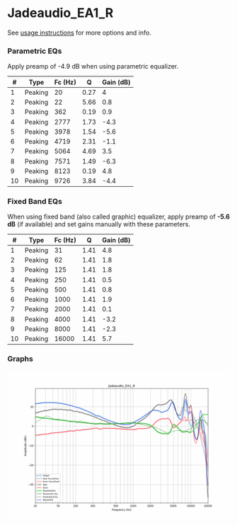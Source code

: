 # Jadeaudio_EA1_R
See [usage instructions](https://github.com/jaakkopasanen/AutoEq#usage) for more options and info.

### Parametric EQs
Apply preamp of -4.9 dB when using parametric equalizer.

|   # | Type    |   Fc (Hz) |    Q |   Gain (dB) |
|-----|---------|-----------|------|-------------|
|   1 | Peaking |        20 | 0.27 |         4   |
|   2 | Peaking |        22 | 5.66 |         0.8 |
|   3 | Peaking |       362 | 0.19 |         0.9 |
|   4 | Peaking |      2777 | 1.73 |        -4.3 |
|   5 | Peaking |      3978 | 1.54 |        -5.6 |
|   6 | Peaking |      4719 | 2.31 |        -1.1 |
|   7 | Peaking |      5064 | 4.69 |         3.5 |
|   8 | Peaking |      7571 | 1.49 |        -6.3 |
|   9 | Peaking |      8123 | 0.19 |         4.8 |
|  10 | Peaking |      9726 | 3.84 |        -4.4 |

### Fixed Band EQs
When using fixed band (also called graphic) equalizer, apply preamp of **-5.6 dB** (if available) and set gains manually with these parameters.

|   # | Type    |   Fc (Hz) |    Q |   Gain (dB) |
|-----|---------|-----------|------|-------------|
|   1 | Peaking |        31 | 1.41 |         4.8 |
|   2 | Peaking |        62 | 1.41 |         1.8 |
|   3 | Peaking |       125 | 1.41 |         1.8 |
|   4 | Peaking |       250 | 1.41 |         0.5 |
|   5 | Peaking |       500 | 1.41 |         0.8 |
|   6 | Peaking |      1000 | 1.41 |         1.9 |
|   7 | Peaking |      2000 | 1.41 |         0.1 |
|   8 | Peaking |      4000 | 1.41 |        -3.2 |
|   9 | Peaking |      8000 | 1.41 |        -2.3 |
|  10 | Peaking |     16000 | 1.41 |         5.7 |

### Graphs
![](./Jadeaudio_EA1_R.png)
